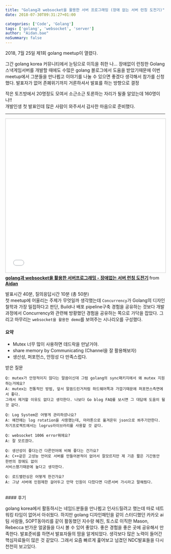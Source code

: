 ```yaml
---
title: "Golang과 websocket을 활용한 서버 프로그래밍 (장애 없는 서버 런칭 도전기)"
date: 2018-07-30T09:31:27+01:00

categories: ['Code', 'Golang']
tags: ['golang', 'websocket', 'server']
author: "Aidan.bae"
noSummary: false
---
```


2018, 7월 25일 제1회 golang meetup이 열렸다.  

그간 golang korea 커뮤니티에서 눈팅으로 이득을 취한 나...
장애없이 런칭한 Golang 스낵게임서버를 개발할 때에도 수많은 golang 블로그에서 도움을 받았기때문에
이번 meetup에서 그분들을 만나뵙고 이야기를 나눌 수 있으면 좋겠다 생각해서 참가를 신청했다.
발표자가 없어 존폐위기까지 거론하셔서 발표를 하는 방향으로 결정

작은 토즈방에서 20명정도 모여서 소근소근 토론하는 자리가 될줄 알았는데 160명이나!!  
개발인생 첫 발표인데 많은 사람이 와주셔서 감사한 마음으로 준비했다.

---
<iframe src="//www.slideshare.net/slideshow/embed_code/key/IAOoU055tM9yPS" width="595" height="485" frameborder="0" marginwidth="0" marginheight="0" scrolling="no" style="border:1px solid #CCC; border-width:1px; margin-bottom:5px; max-width: 100%;" allowfullscreen> </iframe> <div style="margin-bottom:5px"> <strong> <a href="//www.slideshare.net/SangikBae/golang-websocket-109095156" title="golang과 websocket을 활용한 서버프로그래밍 - 장애없는 서버 런칭 도전기" target="_blank">golang과 websocket을 활용한 서버프로그래밍 - 장애없는 서버 런칭 도전기</a> </strong> from <strong><a href="https://www.slideshare.net/SangikBae" target="_blank">Aidan</a></strong> </div>


발표시간 40분, 질의응답시간 10분 (총 50분)  
첫 meetup에 어울리는 주제가 무엇일까 생각했는데
`Concurrency`가 Golang의 디자인철학과 가장 밀접하다고 판단, Build나 배포 pipeline구축 경험을 공유하는 것보다
개발과정에서 Concurrency와 관련해 방황했던 경험을 공유하는 쪽으로 가닥을 잡았다.
그리고 마무리는 `websocket을 활용한 demo`를 보여주는 시나리오를 구성했다.

#### 요약
 - Mutex 너무 많이 사용하면 데드락을 만날거야.
 - share memory by Communicating (Channel을 잘 활용해보자)
 - 생산성, 퍼포먼스, 안정성 다 만족스럽다.

받은 질문
```
Q: mutex가 안정적이지 않다는 말씀이신데 그럼 golang의 sync패키지에서 왜 mutex 지원하는거에요?
A: mutex는 전통적인 방법, 앞서 말씀드린거처럼 하드웨어쪽과 가깝기때문에 퍼포먼스측면에서 좋다.
그래서 제거할 이유도 없다고 생각한다. 나보다 Go blog FAQ를 보시면 그 대답에 도움이 될 것 같다.

Q: Log System은 어떻게 관리하셨나요?
A: 예전에는 log rotation을 사용했는데, 마라톤으로 옮겨온뒤 json으로 쏴주기만한다.  
차기프로젝트에서는 logrus라이브러리를 사용할 것 같다.

Q: websocket 1006 error뭐에요?
A: 잘 모르겠다.

Q: 생산성이 좋다는건 다른언어에 비해 좋다는 건가요?
A: C++같은 고성능 언어로 서버를 만들어본적이 없어서 잘모르지만 제 기준 짧은 기간동안 한번의 장애도 없이
서비스했기때문에 높다고 생각한다.

Q: 로드밸런싱은 어떻게 한건가요?
A: 그냥 서버에 인원제한 걸어두고 만약 인원이 다찼다면 다른서버 가시라고 말해줬다. 
```

<br>
#### 후기

golang korea에서 활동하시는 네임드분들을 만나뵙고 인사드릴려고 했는데 따로 네트워킹 타임이 없어서 아쉬웠다. 하지만
golang 디자인패턴을 같이 스터디했던 카카오 ai팀 사람들, 
SOPT동아리를 같이 활동했던 지수랑 혜진, 
토스로 이직한 Mason, Rebecca 반가운 얼굴들을 다시 볼 수 있어 좋았다.
좋은 경험을 좋은 곳에 공유해서 만족한다.
발표준비를 하면서 발표자들의 땀을 알게되었다. 생각보다 많은 노력이 들어간 핵심자료들이 많은 것 같았다.
그래서 요즘 빠르게 훑어보고 넘겼던 NDC발표들을 다시 천천히 보고있다.
